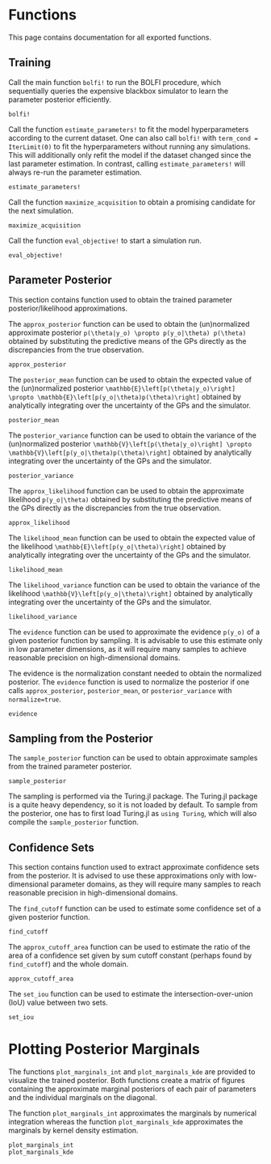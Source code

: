 # Functions

This page contains documentation for all exported functions.

## Training

Call the main function `bolfi!` to run the BOLFI procedure, which sequentially queries the expensive blackbox simulator to learn the parameter posterior efficiently.

```@docs
bolfi!
```

Call the function `estimate_parameters!` to fit the model hyperparameters according to the current dataset. One can also call `bolfi!` with `term_cond = IterLimit(0)` to fit the hyperparameters without running any simulations. This will additionally only refit the model if the dataset changed since the last parameter estimation. In contrast, calling `estimate_parameters!` will always re-run the parameter estimation.

```@docs
estimate_parameters!
```

Call the function `maximize_acquisition` to obtain a promising candidate for the next simulation.

```@docs
maximize_acquisition
```

Call the function `eval_objective!` to start a simulation run.

```@docs
eval_objective!
```

## Parameter Posterior

This section contains function used to obtain the trained parameter posterior/likelihood approximations.

The `approx_posterior` function can be used to obtain the (un)normalized approximate posterior
``p(\theta|y_o) \propto p(y_o|\theta) p(\theta)`` obtained by substituting the predictive means of the GPs directly as the discrepancies from the true observation.

```@docs
approx_posterior
```

The `posterior_mean` function can be used to obtain the expected value of the (un)normalized posterior
``\mathbb{E}\left[p(\theta|y_o)\right] \propto \mathbb{E}\left[p(y_o|\theta)p(\theta)\right]``
obtained by analytically integrating over the uncertainty of the GPs and the simulator.

```@docs
posterior_mean
```

The `posterior_variance` function can be used to obtain the variance of the (un)normalized posterior
``\mathbb{V}\left[p(\theta|y_o)\right] \propto \mathbb{V}\left[p(y_o|\theta)p(\theta)\right]``
obtained by analytically integrating over the uncertainty of the GPs and the simulator.

```@docs
posterior_variance
```

The `approx_likelihood` function can be used to obtain the approximate likelihood ``p(y_o|\theta)``
obtained by substituting the predictive means of the GPs directly as the discrepancies from the true observation.

```@docs
approx_likelihood
```

The `likelihood_mean` function can be used to obtain the expected value of the likelihood
``\mathbb{E}\left[p(y_o|\theta)\right]`` obtained by analytically integrating over the uncertainty
of the GPs and the simulator.

```@docs
likelihood_mean
```

The `likelihood_variance` function can be used to obtain the variance of the likelihood
``\mathbb{V}\left[p(y_o|\theta)\right]`` obtained by analytically integrating over the uncertainty
of the GPs and the simulator.

```@docs
likelihood_variance
```

The `evidence` function can be used to approximate the evidence ``p(y_o)``
of a given posterior function by sampling. It is advisable to use this
estimate only in low parameter dimensions, as it will require many samples
to achieve reasonable precision on high-dimensional domains.

The evidence is the normalization constant needed to obtain the normalized posterior.
The `evidence` function is used to normalize the posterior if one calls
`approx_posterior`, `posterior_mean`, or `posterior_variance` with `normalize=true`.

```@docs
evidence
```

## Sampling from the Posterior

The `sample_posterior` function can be used to obtain approximate samples from the trained parameter posterior.

```@docs
sample_posterior
```

The sampling is performed via the Turing.jl package. The Turing.jl package is a quite heavy dependency, so it is not loaded by default. To sample from the posterior, one has to first load Turing.jl as `using Turing`, which will also compile the `sample_posterior` function.

## Confidence Sets

This section contains function used to extract approximate confidence sets from the posterior. It is advised to use these approximations only with low-dimensional parameter domains, as they will require many samples to reach reasonable precision in high-dimensional domains.

The `find_cutoff` function can be used to estimate some confidence set of a given posterior function.

```@docs
find_cutoff
```

The `approx_cutoff_area` function can be used to estimate the ratio of the area
of a confidence set given by sum cutoff constant (perhaps found by `find_cutoff`)
and the whole domain.

```@docs
approx_cutoff_area
```

The `set_iou` function can be used to estimate the intersection-over-union (IoU)
value between two sets.

```@docs
set_iou
```

# Plotting Posterior Marginals

The functions `plot_marginals_int` and `plot_marginals_kde` are provided to visualize the trained posterior. Both functions create a matrix of figures containing the approximate marginal posteriors of each pair of parameters and the individual marginals on the diagonal.

The function `plot_marginals_int` approximates the marginals by numerical integration whereas the function `plot_marginals_kde` approximates the marginals by kernel density estimation.

```@docs
plot_marginals_int
plot_marginals_kde
```
